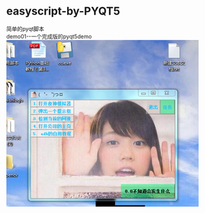 # easyscript-by-PYQT5
简单的pyqt脚本<br>
demo01--一个完成版的pyqt5demo
![](https://github.com/van123456/easyscript-by-PYQT5/blob/master/demo01.png)
